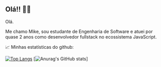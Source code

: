 ## Olá!! 👨‍💻

Olá. 

Me chamo Mike, sou estudante de Engenharia de Software e atuei por quase 2 anos como desenvolvedor fullstack no ecossistema JavaScript.

📈 Minhas estatísticas do github:

[![Top Langs](https://github-readme-stats.vercel.app/api/top-langs/?username=mikessdev&theme=tokyonight&hide=css,html&langs_count=10)](https://github.com/anuraghazra/github-readme-stats)
[![Anurag's GitHub stats](https://github-readme-stats.vercel.app/api?username=mikessdev&show=reviews,discussions_started,discussions_answered&show_icons=true&theme=tokyonight)]

